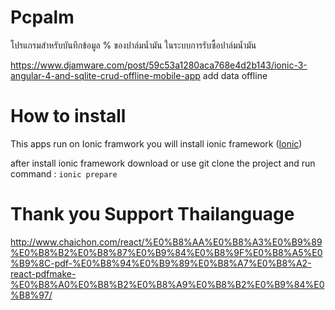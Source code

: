 # Pcpalm 
  โปรแกรมสำหรับบันทึกข้อมูล % ของปาล์มน้ำมัน ในระบบการรับซื้อปาล์มน้ำมัน

https://www.djamware.com/post/59c53a1280aca768e4d2b143/ionic-3-angular-4-and-sqlite-crud-offline-mobile-app  add data offline

# How to install
This apps run on Ionic framwork you will install ionic framework (<a href="https://ionicframework.com/getting-started">Ionic</a>) 

after install ionic framework download or use git clone the project and run command :
<code>ionic prepare</code>


# Thank you Support Thailanguage
http://www.chaichon.com/react/%E0%B8%AA%E0%B8%A3%E0%B9%89%E0%B8%B2%E0%B8%87%E0%B9%84%E0%B8%9F%E0%B8%A5%E0%B9%8C-pdf-%E0%B8%94%E0%B9%89%E0%B8%A7%E0%B8%A2-react-pdfmake-%E0%B8%A0%E0%B8%B2%E0%B8%A9%E0%B8%B2%E0%B9%84%E0%B8%97/